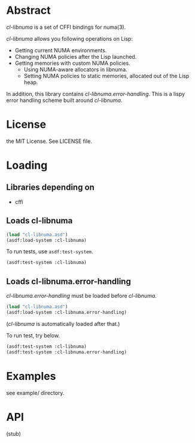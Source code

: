 # Abstract

*cl-libnuma* is a set of CFFI bindings for numa(3).

*cl-libnuma* allows you following operations on Lisp:

- Getting current NUMA environments.
- Changing NUMA policies after the Lisp launched.
- Getting memories with custom NUMA policies.
  - Using NUMA-aware allocators in libnuma.
  - Setting NUMA policies to static memories, allocated out of the Lisp heap.


In addition, this library contains *cl-libnuma.error-handling*.
This is a lispy error handling scheme built around *cl-libnuma*.


# License

the MIT License. See LICENSE file.


# Loading

## Libraries depending on

- cffi

## Loads cl-libnuma

```lisp
(load "cl-libnuma.asd")
(asdf:load-system :cl-libnuma)
```

To run tests, use `asdf:test-system`.

```lisp
(asdf:test-system :cl-libnuma)
```

## Loads cl-libnuma.error-handling

*cl-libnuma.error-handling* must be loaded before *cl-libnuma*.

```lisp
(load "cl-libnuma.asd")
(asdf:load-system :cl-libnuma.error-handling)
```

(*cl-libnuma* is automatically loaded after that.)


To run test, try below.

```lisp
(asdf:test-system :cl-libnuma)
(asdf:test-system :cl-libnuma.error-handling)
```


# Examples

see example/ directory.


# API

(stub)


